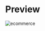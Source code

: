 # Preview
![ecommerce](https://github.com/user-attachments/assets/df9f451e-3607-4038-8351-1c74b87a2be1)
